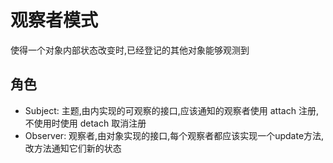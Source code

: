 # 观察者模式

使得一个对象内部状态改变时,已经登记的其他对象能够观测到

## 角色

- Subject: 主题,由内实现的可观察的接口,应该通知的观察者使用 attach 注册,不使用时使用 detach 取消注册
- Observer: 观察者,由对象实现的接口,每个观察者都应该实现一个update方法,改方法通知它们新的状态
